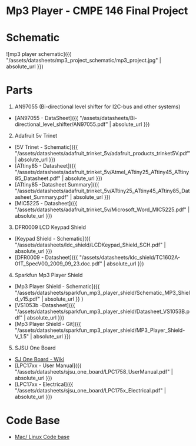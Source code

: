 # Mp3 Player - CMPE 146 Final Project

# Schematic
![mp3 player schematic]({{ "/assets/datasheets/mp3_project_schematic/mp3_project.jpg" | absolute_url  }})

# Parts
1. AN97055 (Bi-directional level shifter for I2C-bus and other systems)
  * [AN97055 - DataSheet]({{ "/assets/datasheets/Bi-directional_level_shifter/AN97055.pdf" | absolute_url }})

2. Adafruit 5v Trinet
  * [5V Trinet - Schematic]({{ "/assets/datasheets/adafruit_trinket_5v/adafruit_products_trinket5V.pdf" | absolute_url }})
  * [ATtiny85 - Datasheet]({{ "/assets/datasheets/adafruit_trinket_5v/Atmel_ATtiny25_ATtiny45_ATtiny85_Datasheet.pdf" | absolute_url }})
  * [ATtiny85 -Datasheet Summary]({{ "/assets/datasheets/adafruit_trinket_5v/ATtiny25_ATtiny45_ATtiny85_Datasheet_Summary.pdf" | absolute_url }})
  * [MIC5225 - Datasheet]({{ "/assets/datasheets/adafruit_trinket_5v/Microsoft_Word_MIC5225.pdf" | absolute_url }})
 
3. DFR0009 LCD Keypad Shield
  * [Keypad Shield - Schematic]({{ "/assets/datasheets/ldc_shield/LCDKeypad_Shield_SCH.pdf" | absolute_url }})
  * [DFR0009 - Datasheet]({{ "/assets/datasheets/ldc_shield/TC1602A-01T_SpecV00_2009_09_23.doc.pdf" | absolute_url }})

4. Sparkfun Mp3 Player Shield
  * [Mp3 Player Shield - Schematic]({{ "/assets/datasheets/sparkfun_mp3_player_shield/Schematic_MP3_Shield_v15.pdf" | absolute_url }} )
  * [VS1053b -Datasheet]({{ "/assets/datasheets/sparkfun_mp3_player_shield/Datasheet_VS1053B.pdf" | absolute_url }})
  * [Mp3 Player Shield - Git]({{ "/assets/datasheets/sparkfun_mp3_player_shield/MP3_Player_Shield-V_1.5" | absolute_url }})

5. SJSU One Board
  * [SJ One Board - Wiki](http://socialledge.com/sjsu/index.php/SJ_One_Board)
  * [LPC17xx - User Manual]({{ "/assets/datasheets/sjsu_one_board/LPC1758_UserManual.pdf" | absolute_url }})
  * [LPC17xx - Electrical]({{ "/assets/datasheets/sjsu_one_board/LPC175x_Electrical.pdf" | absolute_url }})
  
# Code Base
  * [Mac/ Linux Code base](https://github.com/kammce/SJSU-Dev/blob/master/README.md)